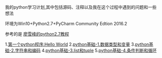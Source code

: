 我的python学习计划,其中包括源码、注释以及我在这个过程中遇到的问题和一些想法

环境为Win10+Python2.7+PyCharm Community Edtion 2016.2

参考的是 [廖雪峰的python2.7教程](http://www.liaoxuefeng.com/wiki/001374738125095c955c1e6d8bb493182103fac9270762a000)

1.[第一个python程序:Hello World](https://github.com/marktony/MyPythonLearnProject/blob/master/hello.py)
2.[python基础-1.数据类型和变量](https://github.com/marktony/MyPythonLearnProject/blob/master/base.py)
3.[python基础-2.字符串和编码](https://github.com/marktony/MyPythonLearnProject/blob/master/string_and_encoding.py)
4.[python基础-3.list和tuple](https://github.com/marktony/MyPythonLearnProject/blob/master/list_and_tuple.py)
5.[python基础-4.条件判断和循环](https://github.com/marktony/MyPythonLearnProject/blob/master/condition_and_loop.py)
